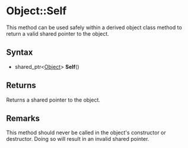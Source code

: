# Object::Self #
This method can be used safely within a derived object class method to return a valid shared pointer to the object.

## Syntax ##
- shared_ptr<[Object](API_Object)\> **Self**()

## Returns ##
Returns a shared pointer to the object.

## Remarks ##
This method should never be called in the object's constructor or destructor. Doing so will result in an invalid shared pointer.
